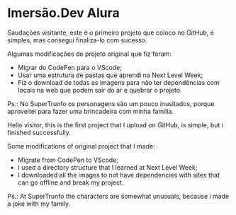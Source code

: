 # Imersão.Dev Alura

Saudações visitante, este é o primeiro projeto que coloco no GitHub, é simples, mas consegui finaliza-lo com sucesso.

Algumas modificações do projeto original que fiz foram:
- Migrar do CodePen para o VScode;
- Usar uma estrutura de pastas que aprendi na Next Level Week;
- Fiz o download de todas as imagens para não ter dependências com locais na web que podem sair do ar e quebrar o projeto.

Ps.: No SuperTrunfo os personagens são um pouco inusitados, porque aproveitei para fazer uma brincadeira com minha família.

Hello visitor, this is the first project that I upload on GitHub, is simple, but i finished successfully.

Some modifications of original project that I made:
- Migrate from CodePen to VScode;
- I used a directory structure that I learned at Next Level Week;
- I downloaded all the images to not have dependencies with sites that can go offline and break my project.

Ps.: At SuperTrunfo the characters are somewhat unusuals, because i made a joke with my family.
